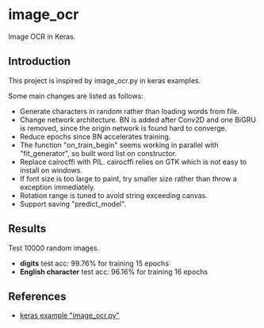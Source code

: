 # image_ocr
Image OCR in Keras.

## Introduction
This project is inspired by image_ocr.py in keras examples.

Some main changes are listed as follows:
* Generate characters in random rather than loading words from file.
* Change network architecture. BN is added after
Conv2D and one BiGRU is removed, since the origin network
is found hard to converge.
* Reduce epochs since BN accelerates training.
* The function "on_train_begin" seems working in parallel with
"fit_generator", so built word list on constructor.
* Replace cairocffi with PIL. cairocffi relies on GTK which is not easy
to install on windows.
* If font size is too large to paint, try smaller size rather than
throw a exception immediately.
* Rotation range is tuned to avoid string exceeding canvas.
* Support saving "predict_model".

## Results
Test 10000 random images.
* **digits** test acc: 99.76% for training 15 epochs 
* **English character** test acc: 96.16% for training 16 epochs 

## References
* [keras example "image_ocr.py"](https://github.com/keras-team/keras/blob/master/examples/image_ocr.py)
